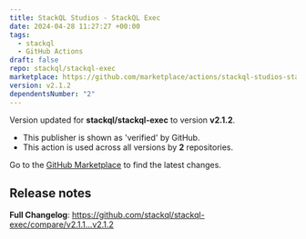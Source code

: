 ```yaml
---
title: StackQL Studios - StackQL Exec
date: 2024-04-28 11:27:27 +00:00
tags:
  - stackql
  - GitHub Actions
draft: false
repo: stackql/stackql-exec
marketplace: https://github.com/marketplace/actions/stackql-studios-stackql-exec
version: v2.1.2
dependentsNumber: "2"
---
```



Version updated for **stackql/stackql-exec** to version **v2.1.2**.
- This publisher is shown as 'verified' by GitHub.
- This action is used across all versions by **2** repositories.

Go to the [GitHub Marketplace](https://github.com/marketplace/actions/stackql-studios-stackql-exec) to find the latest changes.

## Release notes

**Full Changelog**: https://github.com/stackql/stackql-exec/compare/v2.1.1...v2.1.2
